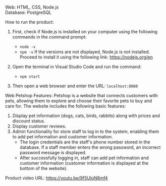 Web: HTML, CSS, Node.js  
Database: PostgreSQL  

How to run the product:
1. First, check if Node.js is installed on your computer using the following commands in the command prompt:
    - `node -v`
    - `npm -v`
   If the versions are not displayed, Node.js is not installed. Proceed to install it using the following link: https://nodejs.org/en

2. Open the terminal in Visual Studio Code and run the command:
    - `npm start`

3. Then open a web browser and enter the URL: `localhost:8080`

Web Petshop Features:
Petshop is a website that connects customers with pets, allowing them to explore and choose their favorite pets to buy and care for. The website includes the following basic features:

1. Display pet information (dogs, cats, birds, rabbits) along with prices and discount status.
2. Display customer reviews.
3. Admin functionality for store staff to log in to the system, enabling them to add pet information and customer information.
    - The login credentials are the staff's phone number stored in the database. If a staff member enters the wrong password, an incorrect password message is displayed.
    - After successfully logging in, staff can add pet information and customer information (customer information is displayed at the bottom of the website).

Product video URL: https://youtu.be/9f5UloN8mf4

